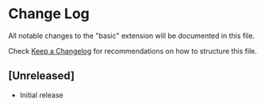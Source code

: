 # Change Log

All notable changes to the "basic" extension will be documented in this file.

Check [Keep a Changelog](http://keepachangelog.com/) for recommendations on how to structure this file.

## [Unreleased]

- Initial release